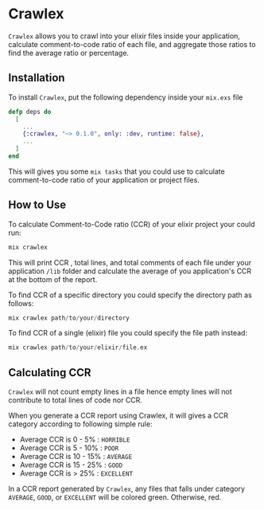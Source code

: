 # Crawlex

`Crawlex` allows you to crawl into your elixir files inside your application,
calculate comment-to-code ratio of each file, and aggregate those ratios to find the average ratio or percentage.

## Installation

To install `Crawlex`, put the following dependency inside your `mix.exs` file

```elixir
defp deps do
  [
    ...
    {:crawlex, "~> 0.1.0", only: :dev, runtime: false},
    ...
  ]
end
```

This will gives you some `mix tasks` that you could use to calculate comment-to-code ratio of your application or project files.

## How to Use

To calculate Comment-to-Code ratio (CCR) of your elixir project your could run:

```elixir
mix crawlex
```

This will print CCR , total lines, and total comments of each file under your application `/lib` folder
and calculate the average of you application's CCR at the bottom of the report.

To find CCR of a specific directory you could specify the directory path as follows:

```elixir
mix crawlex path/to/your/directory
```

To find CCR of a single (elixir) file you could specify the file path instead:

```elixir
mix crawlex path/to/your/elixir/file.ex
```

## Calculating CCR

`Crawlex` will not count empty lines in a file hence empty lines will not contribute to total lines of code nor CCR.

When you generate a CCR report using Crawlex, it will gives a CCR category according to following simple rule:
  * Average CCR is 0 - 5%   : `HORRIBLE`
  * Average CCR is 5 - 10%  : `POOR`
  * Average CCR is 10 - 15% : `AVERAGE`
  * Average CCR is 15 - 25% : `GOOD`
  * Average CCR is > 25%    : `EXCELLENT`

In a CCR report generated by `Crawlex`, any files that falls under category `AVERAGE`, `GOOD`, or `EXCELLENT` will be colored green. Otherwise, red.
